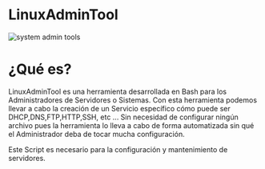 # LinuxAdminTool

![system admin tools](https://user-images.githubusercontent.com/92258683/220797406-8062b6a5-3be0-4662-afa3-9bc07c81ad97.png)

# ¿Qué es?

LinuxAdminTool es una herramienta desarrollada en Bash para los Administradores de Servidores o Sistemas. Con esta herramienta
podemos llevar a cabo la creación de un Servicio específico cómo puede ser DHCP,DNS,FTP,HTTP,SSH, etc ... Sin necesidad de configurar ningún
archivo pues la herramienta lo lleva a cabo de forma automatizada sin qué el Administrador deba de tocar mucha configuración.

Este Script es necesario para la configuración y mantenimiento de servidores.


